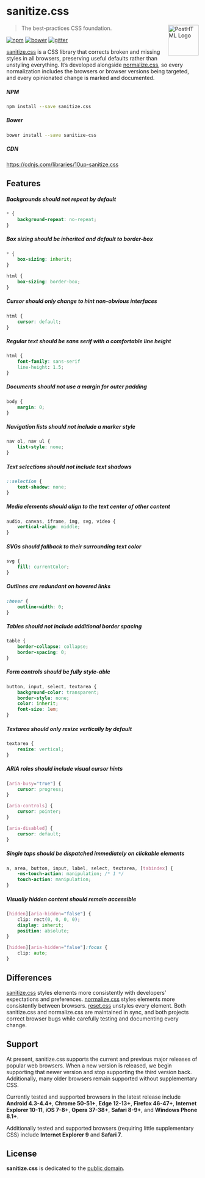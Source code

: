 # sanitize.css

<a href="https://github.com/10up/sanitize.css"><img src="https://10up.github.io/sanitize.css/logo.svg" alt="PostHTML Logo" width="80" height="80" align="right"></a>

> The best-practices CSS foundation.

[![npm][npm-image]][npm-url] [![bower][bower-image]][bower-url]
[![gitter][gitter-image]][gitter-url]

[sanitize.css] is a CSS library that corrects broken and missing styles in all
browsers, preserving useful defaults rather than unstyling everything. It’s
developed alongside [normalize.css], so every normalization includes the
browsers or browser versions being targeted, and every opinionated change is
marked and documented.

##### NPM

```sh
npm install --save sanitize.css
```

##### Bower

```sh
bower install --save sanitize-css
```

##### CDN

https://cdnjs.com/libraries/10up-sanitize.css

## Features

##### Backgrounds should not repeat by default

```css
* {
	background-repeat: no-repeat;
}
```

##### Box sizing should be inherited and default to border-box

```css
* {
	box-sizing: inherit;
}

html {
	box-sizing: border-box;
}
```

##### Cursor should only change to hint non-obvious interfaces

```css
html {
	cursor: default;
}
```

##### Regular text should be sans serif with a comfortable line height

```css
html {
	font-family: sans-serif
	line-height: 1.5;
}
```

##### Documents should not use a margin for outer padding

```css
body {
	margin: 0;
}
```

##### Navigation lists should not include a marker style

```css
nav ol, nav ul {
	list-style: none;
}
```

##### Text selections should not include text shadows

```css
::selection {
	text-shadow: none;
}
```

##### Media elements should align to the text center of other content

```css
audio, canvas, iframe, img, svg, video {
	vertical-align: middle;
}
```

##### SVGs should fallback to their surrounding text color

```css
svg {
	fill: currentColor;
}
```

##### Outlines are redundant on hovered links

```css
:hover {
	outline-width: 0;
}
```

##### Tables should not include additional border spacing

```css
table {
	border-collapse: collapse;
	border-spacing: 0;
}
```

##### Form controls should be fully style-able

```css
button, input, select, textarea {
	background-color: transparent;
	border-style: none;
	color: inherit;
	font-size: 1em;
}
```

##### Textarea should only resize vertically by default

```css
textarea {
	resize: vertical;
}
```

##### ARIA roles should include visual cursor hints

```css
[aria-busy="true"] {
	cursor: progress;
}

[aria-controls] {
	cursor: pointer;
}

[aria-disabled] {
	cursor: default;
}
```

##### Single taps should be dispatched immediately on clickable elements

```css
a, area, button, input, label, select, textarea, [tabindex] {
	-ms-touch-action: manipulation; /* 1 */
	touch-action: manipulation;
}
```

##### Visually hidden content should remain accessible

```css
[hidden][aria-hidden="false"] {
	clip: rect(0, 0, 0, 0);
	display: inherit;
	position: absolute;
}

[hidden][aria-hidden="false"]:focus {
	clip: auto;
}
```

## Differences

[sanitize.css] styles elements more consistently with developers’ expectations
and preferences. [normalize.css] styles elements more consistently between
browsers. [reset.css] unstyles every element. Both sanitize.css and
normalize.css are maintained in sync, and both projects correct browser bugs
while carefully testing and documenting every change.

## Support

At present, sanitize.css supports the current and previous major releases of
popular web browsers. When a new version is released, we begin supporting that
newer version and stop supporting the third version back. Additionally, many
older browsers remain supported without supplementary CSS.

Currently tested and supported browsers in the latest release include
**Android 4.3-4.4+**, **Chrome 50-51+**, **Edge 12-13+**, **Firefox 46-47+**,
**Internet Explorer 10-11**, **iOS 7-8+**, **Opera 37-38+**, **Safari 8-9+**,
and **Windows Phone 8.1+**.

Additionally tested and supported browsers (requiring little supplementary CSS)
include **Internet Explorer 9** and **Safari 7**.

## License

**sanitize.css** is dedicated to the [public domain](LICENSE.md).

[npm-image]:    https://img.shields.io/npm/v/sanitize.css.svg?style=flat-square
[npm-url]:      https://www.npmjs.com/package/sanitize.css
[bower-image]:  https://img.shields.io/bower/v/sanitize-css.svg?style=flat-square
[bower-url]:    https://libraries.io/bower/sanitize-css
[gitter-image]: https://img.shields.io/gitter/room/10up/sanitize.css.svg?style=flat-square
[gitter-url]:   https://gitter.im/10up/sanitize.css

[normalize.css]: https://github.com/necolas/normalize.css
[reset.css]:     http://meyerweb.com/eric/tools/css/reset/
[sanitize.css]:  https://github.com/10up/sanitize.css
